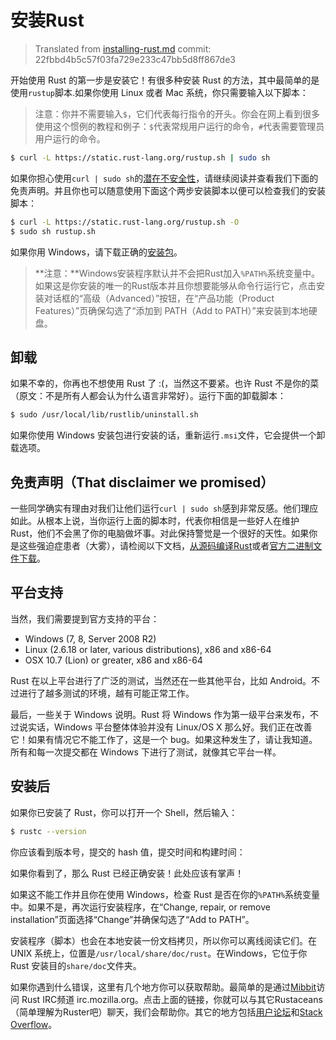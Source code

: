 # 安装Rust

> Translated from [installing-rust.md](https://github.com/rust-lang/rust/blob/22fbbd4b5c57f03fa729e233c47bb5d8ff867de3/src/doc/trpl/installing-rust.md)
> commit: 22fbbd4b5c57f03fa729e233c47bb5d8ff867de3

开始使用 Rust 的第一步是安装它！有很多种安装 Rust 的方法，其中最简单的是使用`rustup`脚本.如果你使用 Linux 或者 Mac 系统，你只需要输入以下脚本：

> 注意：你并不需要输入`$`，它们代表每行指令的开头。你会在网上看到很多使用这个惯例的教程和例子：`$`代表常规用户运行的命令，`#`代表需要管理员用户运行的命令。

```bash
$ curl -L https://static.rust-lang.org/rustup.sh | sudo sh
```

如果你担心使用`curl | sudo sh`的[潜在不安全性](http://curlpipesh.tumblr.com)，请继续阅读并查看我们下面的免责声明。并且你也可以随意使用下面这个两步安装脚本以便可以检查我们的安装脚本：

```bash
$ curl -L https://static.rust-lang.org/rustup.sh -O
$ sudo sh rustup.sh
```

如果你用 Windows，请下载正确的[安装包](http://www.rust-lang.org/install.html)。

> **注意：**Windows安装程序默认并不会把Rust加入`%PATH%`系统变量中。如果这是你安装的唯一的Rust版本并且你想要能够从命令行运行它，点击安装对话框的“高级（Advanced）”按钮，在“产品功能（Product Features）”页确保勾选了“添加到 PATH（Add to PATH）”来安装到本地硬盘。

## 卸载

如果不幸的，你再也不想使用 Rust 了 :(，当然这不要紧。也许 Rust 不是你的菜（原文：不是所有人都会认为什么语言非常好）。运行下面的卸载脚本：

```bash
$ sudo /usr/local/lib/rustlib/uninstall.sh
```

如果你使用 Windows 安装包进行安装的话，重新运行`.msi`文件，它会提供一个卸载选项。

## 免责声明（That disclaimer we promised）

一些同学确实有理由对我们让他们运行`curl | sudo sh`感到非常反感。他们理应如此。从根本上说，当你运行上面的脚本时，代表你相信是一些好人在维护 Rust，他们不会黑了你的电脑做坏事。对此保持警觉是一个很好的天性。如果你是这些强迫症患者（大雾），请检阅以下文档，[从源码编译Rust](https://github.com/rust-lang/rust#building-from-source)或者[官方二进制文件下载](http://www.rust-lang.org/install.html)。

## 平台支持

当然，我们需要提到官方支持的平台：

* Windows (7, 8, Server 2008 R2)
* Linux (2.6.18 or later, various distributions), x86 and x86-64
* OSX 10.7 (Lion) or greater, x86 and x86-64

Rust 在以上平台进行了广泛的测试，当然还在一些其他平台，比如 Android。不过进行了越多测试的环境，越有可能正常工作。

最后，一些关于 Windows 说明。Rust 将 Windows 作为第一级平台来发布，不过说实话，Windows 平台整体体验并没有 Linux/OS X 那么好。我们正在改善它！如果有情况它不能工作了，这是一个 bug。如果这种发生了，请让我知道。所有和每一次提交都在 Windows 下进行了测试，就像其它平台一样。

## 安装后

如果你已安装了 Rust，你可以打开一个 Shell，然后输入：

```bash
$ rustc --version
```

你应该看到版本号，提交的 hash 值，提交时间和构建时间：

如果你看到了，那么 Rust 已经正确安装！此处应该有掌声！

如果这不能工作并且你在使用 Windows，检查 Rust 是否在你的`%PATH%`系统变量中。如果不是，再次运行安装程序，在“Change, repair, or remove installation”页面选择“Change”并确保勾选了“Add to PATH”。

安装程序（脚本）也会在本地安装一份文档拷贝，所以你可以离线阅读它们。在 UNIX 系统上，位置是`/usr/local/share/doc/rust`。在Windows，它位于你 Rust 安装目的`share/doc`文件夹。

如果你遇到什么错误，这里有几个地方你可以获取帮助。最简单的是通过[Mibbit](http://chat.mibbit.com/?server=irc.mozilla.org&channel=%23rust)访问 Rust IRC频道 irc.mozilla.org。点击上面的链接，你就可以与其它Rustaceans（简单理解为Ruster吧）聊天，我们会帮助你。其它的地方包括[用户论坛](https://users.rust-lang.org/)和[Stack Overflow](http://stackoverflow.com/questions/tagged/rust)。
